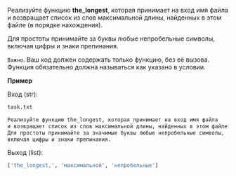Реализуйте функцию __the_longest__, которая принимает на вход имя файла и возвращает список из слов максимальной длины, найденных в этом файле (в порядке нахождения).

Для простоты принимайте за буквы любые непробельные символы, включая цифры и знаки препинания.

`Важно`. Ваш код должен содержать только функцию, без её вызова. Функция обязательно должна называться как указано в условии.

__Пример__

Вход (str):

```python
task.txt

Реализуйте функцию the_longest, которая принимает на вход имя файла
и возвращает список из слов максимальной длины, найденных в этом файле.
Для простоты принимайте за значимые буквы любые непробельные символы,
включая цифры и знаки препинания.
```

Выход (list):

```python
['the_longest,', 'максимальной', 'непробельные']
```
